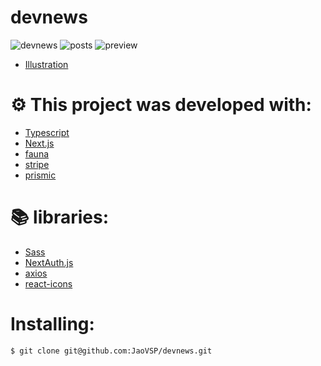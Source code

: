 # devnews
![devnews](https://user-images.githubusercontent.com/102697831/210423076-aade2326-cca1-4cf5-bd8d-e26d747ad8ff.png)
![posts](https://user-images.githubusercontent.com/102697831/210423118-4ed29e4a-416e-44f1-8346-cd3967ffe0f1.png)
![preview](https://user-images.githubusercontent.com/102697831/211415551-7f5c26ce-e8fd-4e55-a09d-77dbb2e3db7a.png)

- [Illustration](https://storyset.com/web)

# ⚙️ This project was developed with:
- [Typescript](https://www.typescriptlang.org/)
- [Next.js](https://nextjs.org/docs)
- [fauna](https://fauna.com/)
- [stripe](https://stripe.com/)
- [prismic](https://prismic.io/)

# 📚 libraries:
- [Sass](https://sass-lang.com/)
- [NextAuth.js](https://next-auth.js.org/)
- [axios](https://www.npmjs.com/package/axios)
- [react-icons](https://react-icons.github.io/react-icons/)

# Installing:
```bash
$ git clone git@github.com:JaoVSP/devnews.git
```

